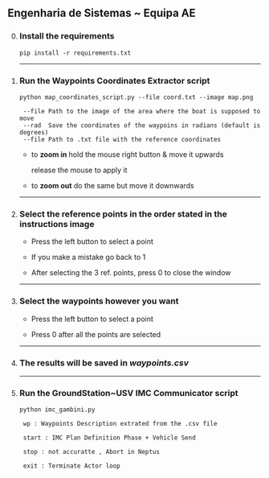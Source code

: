 ## Engenharia de Sistemas ~ Equipa AE


0. ### Install the requirements

       pip install -r requirements.txt

    ***

1. ### Run the Waypoints Coordinates Extractor script

       python map_coordinates_script.py --file coord.txt --image map.png

        --file Path to the image of the area where the boat is supposed to move
        --rad  Save the coordinates of the waypoins in radians (default is degrees)
        --file Path to .txt file with the reference coordinates

    - to **zoom in** hold the mouse right button & move it upwards

        release the mouse to apply it

    - to **zoom out** do the same but move it downwards 

    ***

2. ### Select the reference points in the order stated in the instructions image

	- Press the left button to select a point

	- If you make a mistake go back to 1

	- After selecting the 3 ref. points, press 0 to close the window

    ***

3. ### Select the waypoints however you want 

	- Press the left button to select a point

	- Press 0 after all the points are selected

    ***

4. ### The results will be saved in *waypoints.csv*

    ***

5. ### Run the GroundStation~USV IMC Communicator script

       python imc_gambini.py

        wp : Waypoints Description extrated from the .csv file

        start : IMC Plan Definition Phase + Vehicle Send 

        stop : not accuratte , Abort in Neptus

        exit : Terminate Actor loop